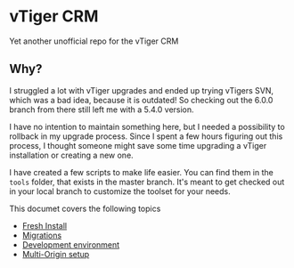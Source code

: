 vTiger CRM
======

Yet another unofficial repo for the vTiger CRM

## Why?

I struggled a lot with vTiger upgrades and ended up trying vTigers SVN, which was a bad idea, because it is outdated! So checking out the 6.0.0 branch from there still left me with a 5.4.0 version.  

I have no intention to maintain something here, but I needed a possibility to rollback in my upgrade process. Since I spent a few hours figuring out this process, I thought someone might save some time upgrading a vTiger installation or creating a new one.

I have created a few scripts to make life easier. You can find them in the `tools` folder, that exists in the master branch. It's meant to get checked out in your local branch to customize the toolset for your needs.

This documet covers the following topics

* [Fresh Install](FRESHINSTALL.md)
* [Migrations](MIGRATIONS.md)
* [Development environment](DEVEL.md)
* [Multi-Origin setup](MODEVELSETUP.md)
